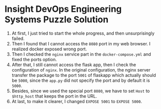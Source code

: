 # Insight DevOps Engineering Systems Puzzle Solution

1. At first, I just tried to start the whole progress, and then unsurprisingly failed.
1. Then I found that I cannot access the `8080` port in my web browser. I realized docker exposed wrong port.
1. Then I checked the `nginx` service part in the `docker-compose.yml` and fixed the ports option.
1. After that, I still cannot access the flask app, then I check the configuration of `nginx`. In the original configuration, the nginx server transfer the package to the port `5001` of flaskapp which actually should be `5000`, since the `app.py` did not specify the port and by default it is `5000`.
1. Besides, since we used the special port `8080`, we have to set `Host` to `$http_host` that keeps the port in the URL.
1. At last, to make it clearer, I changed `EXPOSE 5001` to `EXPOSE 5000`.